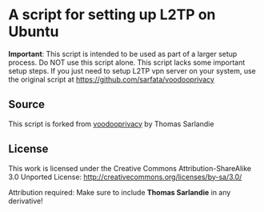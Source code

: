 A script for setting up L2TP on Ubuntu
===================

**Important**: This script is intended to be used as part of a larger setup process. Do NOT use this script alone. This script lacks some important setup steps. If you just need to setup L2TP vpn server on your system, use the original script at https://github.com/sarfata/voodooprivacy

## Source

This script is forked from [voodooprivacy](https://github.com/sarfata/voodooprivacy) by Thomas Sarlandie

## License

This work is licensed under the Creative Commons Attribution-ShareAlike 3.0
Unported License: http://creativecommons.org/licenses/by-sa/3.0/

Attribution required: Make sure to include **Thomas Sarlandie** in any derivative!
